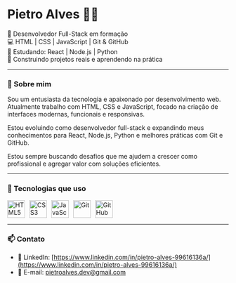 # Pietro Alves 👨‍💻

🎯 Desenvolvedor Full-Stack em formação  
💻 HTML | CSS | JavaScript | Git & GitHub  
🚀 Estudando: React | Node.js | Python  
📌 Construindo projetos reais e aprendendo na prática

---

### 🌟 Sobre mim

Sou um entusiasta da tecnologia e apaixonado por desenvolvimento web. Atualmente trabalho com HTML, CSS e JavaScript, focado na criação de interfaces modernas, funcionais e responsivas.

Estou evoluindo como desenvolvedor full-stack e expandindo meus conhecimentos para React, Node.js, Python e melhores práticas com Git e GitHub.

Estou sempre buscando desafios que me ajudem a crescer como profissional e agregar valor com soluções eficientes.

---

### 🧰 Tecnologias que uso

<div style="display: flex; flex-wrap: wrap; gap: 10px">
  <img src="https://cdn.jsdelivr.net/gh/devicons/devicon/icons/html5/html5-original.svg" height="40" alt="HTML5" />
  <img src="https://cdn.jsdelivr.net/gh/devicons/devicon/icons/css3/css3-original.svg" height="40" alt="CSS3" />
  <img src="https://cdn.jsdelivr.net/gh/devicons/devicon/icons/javascript/javascript-original.svg" height="40" alt="JavaScript" />
  <img src="https://cdn.jsdelivr.net/gh/devicons/devicon/icons/git/git-original.svg" height="40" alt="Git" />
  <img src="https://cdn.jsdelivr.net/gh/devicons/devicon/icons/github/github-original.svg" height="40" alt="GitHub" />
</div>

---

### 📫 Contato

- 🔗 LinkedIn: [https://www.linkedin.com/in/pietro-alves-99616136a/](https://www.linkedin.com/in/pietro-alves-99616136a/)
- 📧 E-mail: pietroalves.dev@gmail.com
